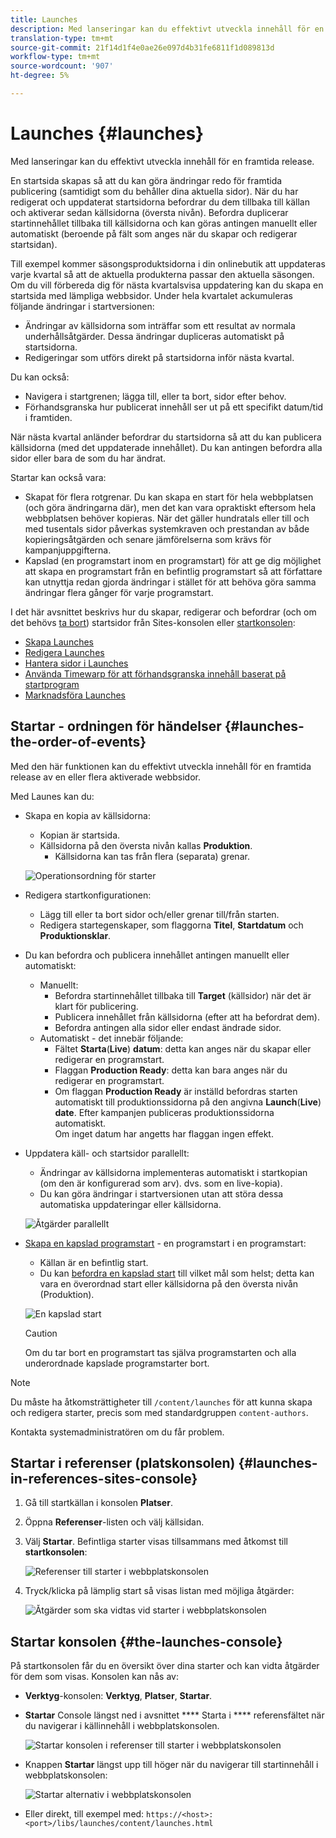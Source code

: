 ```yaml
---
title: Launches
description: Med lanseringar kan du effektivt utveckla innehåll för en framtida release. De gör att du kan göra ändringar redo för framtida publicering, samtidigt som du behåller dina aktuella sidor
translation-type: tm+mt
source-git-commit: 21f14d1f4e0ae26e097d4b31fe6811f1d089813d
workflow-type: tm+mt
source-wordcount: '907'
ht-degree: 5%

---
```



# Launches {#launches}

Med lanseringar kan du effektivt utveckla innehåll för en framtida release.

En startsida skapas så att du kan göra ändringar redo för framtida publicering (samtidigt som du behåller dina aktuella sidor). När du har redigerat och uppdaterat startsidorna befordrar du dem tillbaka till källan och aktiverar sedan källsidorna (översta nivån). Befordra duplicerar startinnehållet tillbaka till källsidorna och kan göras antingen manuellt eller automatiskt (beroende på fält som anges när du skapar och redigerar startsidan).

Till exempel kommer säsongsproduktsidorna i din onlinebutik att uppdateras varje kvartal så att de aktuella produkterna passar den aktuella säsongen. Om du vill förbereda dig för nästa kvartalsvisa uppdatering kan du skapa en startsida med lämpliga webbsidor. Under hela kvartalet ackumuleras följande ändringar i startversionen:

* Ändringar av källsidorna som inträffar som ett resultat av normala underhållsåtgärder. Dessa ändringar dupliceras automatiskt på startsidorna.
* Redigeringar som utförs direkt på startsidorna inför nästa kvartal.

Du kan också:

* Navigera i startgrenen; lägga till, eller ta bort, sidor efter behov.
* Förhandsgranska hur publicerat innehåll ser ut på ett specifikt datum/tid i framtiden.

När nästa kvartal anländer befordrar du startsidorna så att du kan publicera källsidorna (med det uppdaterade innehållet). Du kan antingen befordra alla sidor eller bara de som du har ändrat.

Startar kan också vara:

* Skapat för flera rotgrenar. Du kan skapa en start för hela webbplatsen (och göra ändringarna där), men det kan vara opraktiskt eftersom hela webbplatsen behöver kopieras. När det gäller hundratals eller till och med tusentals sidor påverkas systemkraven och prestandan av både kopieringsåtgärden och senare jämförelserna som krävs för kampanjuppgifterna.
* Kapslad (en programstart inom en programstart) för att ge dig möjlighet att skapa en programstart från en befintlig programstart så att författare kan utnyttja redan gjorda ändringar i stället för att behöva göra samma ändringar flera gånger för varje programstart.

I det här avsnittet beskrivs hur du skapar, redigerar och befordrar (och om det behövs [ta bort](/help/sites-cloud/authoring/launches/creating.md#deleting-a-launch)) startsidor från Sites-konsolen eller [startkonsolen](#the-launches-console):

* [Skapa Launches](/help/sites-cloud/authoring/launches/creating.md)
* [Redigera Launches](/help/sites-cloud/authoring/launches/editing.md)
* [Hantera sidor i Launches](/help/sites-cloud/authoring/launches/managing-pages.md)
* [Använda Timewarp för att förhandsgranska innehåll baserat på startprogram](/help/sites-cloud/authoring/launches/preview.md)
* [Marknadsföra Launches](/help/sites-cloud/authoring/launches/promoting.md)

## Startar - ordningen för händelser {#launches-the-order-of-events}

Med den här funktionen kan du effektivt utveckla innehåll för en framtida release av en eller flera aktiverade webbsidor.

Med Launes kan du:

* Skapa en kopia av källsidorna:
   * Kopian är startsida.
   * Källsidorna på den översta nivån kallas **Produktion**.
      * Källsidorna kan tas från flera (separata) grenar.

   ![Operationsordning för starter](/help/sites-cloud/authoring/assets/launches-order.png)

* Redigera startkonfigurationen:
   * Lägg till eller ta bort sidor och/eller grenar till/från starten.
   * Redigera startegenskaper, som flaggorna **Titel**, **Startdatum** och **Produktionsklar**.
* Du kan befordra och publicera innehållet antingen manuellt eller automatiskt:
   * Manuellt:
      * Befordra startinnehållet tillbaka till **Target** (källsidor) när det är klart för publicering.
      * Publicera innehållet från källsidorna (efter att ha befordrat dem).
      * Befordra antingen alla sidor eller endast ändrade sidor.
   * Automatiskt - det innebär följande:
      * Fältet **Starta**(**Live**) **datum**: detta kan anges när du skapar eller redigerar en programstart.
      * Flaggan **Production Ready**: detta kan bara anges när du redigerar en programstart.
      * Om flaggan **Production Ready** är inställd befordras starten automatiskt till produktionssidorna på den angivna **Launch**(**Live**) **date**. Efter kampanjen publiceras produktionssidorna automatiskt.\
         Om inget datum har angetts har flaggan ingen effekt.
* Uppdatera käll- och startsidor parallellt:
   * Ändringar av källsidorna implementeras automatiskt i startkopian (om den är konfigurerad som arv). dvs. som en live-kopia).
   * Du kan göra ändringar i startversionen utan att störa dessa automatiska uppdateringar eller källsidorna.

   ![Åtgärder parallellt](/help/sites-cloud/authoring/assets/launches-parallel.png)

* [Skapa en kapslad programstart](/help/sites-cloud/authoring/launches/creating.md#creating-a-nested-launch)  - en programstart i en programstart:
   * Källan är en befintlig start.
   * Du kan [befordra en kapslad start](/help/sites-cloud/authoring/launches/promoting.md#promoting-a-nested-launch) till vilket mål som helst; detta kan vara en överordnad start eller källsidorna på den översta nivån (Produktion).

   ![En kapslad start](/help/sites-cloud/authoring/assets/launches-nested.png)

   >[!CAUTION]
   >
   >Om du tar bort en programstart tas själva programstarten och alla underordnade kapslade programstarter bort.

>[!NOTE]
>
>Du måste ha åtkomsträttigheter till `/content/launches` för att kunna skapa och redigera starter, precis som med standardgruppen `content-authors`.
>
>Kontakta systemadministratören om du får problem.

## Startar i referenser (platskonsolen) {#launches-in-references-sites-console}

1. Gå till startkällan i konsolen **Platser**.
1. Öppna **Referenser**-listen och välj källsidan.
1. Välj **Startar**. Befintliga starter visas tillsammans med åtkomst till **startkonsolen**:

   ![Referenser till starter i webbplatskonsolen](/help/sites-cloud/authoring/assets/launches-references.png)

1. Tryck/klicka på lämplig start så visas listan med möjliga åtgärder:

   ![Åtgärder som ska vidtas vid starter i webbplatskonsolen](/help/sites-cloud/authoring/assets/launches-references-actions.png)

## Startar konsolen {#the-launches-console}

På startkonsolen får du en översikt över dina starter och kan vidta åtgärder för dem som visas. Konsolen kan nås av:

* **Verktyg**-konsolen: **Verktyg**, **Platser**, **Startar**.

* **Startar** Console längst ned i avsnittet  **** Starta i  **** referensfältet när du navigerar i källinnehåll i webbplatskonsolen.

   ![Startar konsolen i referenser till starter i webbplatskonsolen](/help/sites-cloud/authoring/assets/launches-references.png)

* Knappen **Startar** längst upp till höger när du navigerar till startinnehåll i webbplatskonsolen:

   ![Startar alternativ i webbplatskonsolen](/help/sites-cloud/authoring/assets/launches-console-navigate-launch-content.png)

* Eller direkt, till exempel med:
   `https://<host>:<port>/libs/launches/content/launches.html`
